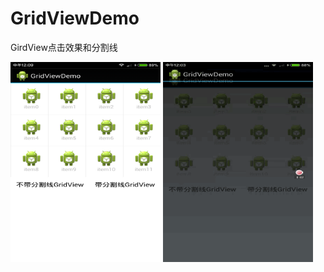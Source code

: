 # GridViewDemo
GirdView点击效果和分割线

<img src="https://github.com/Hankkin/GridViewDemo/blob/master/res/drawable-xhdpi/Screenshot_2015-12-05-12-09-18_com.hankkin.GridVi.png" width = "240" height = "320" alt="GridViw" align=center />

<img src="https://github.com/Hankkin/GridViewDemo/blob/master/res/drawable-xhdpi/2015-12-05%2012_09_48.gif" width = "240" height = "320" alt="GridViw" align=center />

